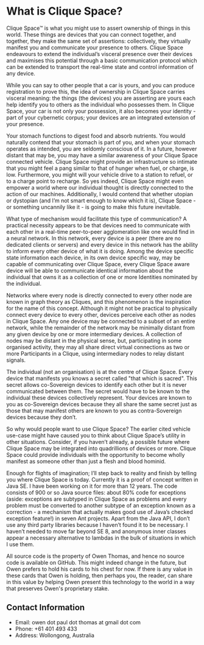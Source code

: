 # What is Clique Space?

Clique Space™ is what you might use to assert ownership of things in this world. These things
are devices that you can connect together, and together, they make the same set of assertions:
collectively, they virtually manifest you and communicate your presence to others. Clique Space
endeavours to extend the individual’s visceral presence over their devices and maximises this
potential through a basic communication protocol which can be extended to transport the
real-time state and control information of any device.

While you can say to other people that a car is yours, and you can produce registration to prove
this, the idea of ownership in Clique Space carries visceral meaning: the things (the devices)
you are asserting are yours each help identify you to others as the individual who possesses
them. In Clique Space, your car is not only your possession, it also becomes your identity - part
of your cybernetic corpus; your devices are an integrated extension of your presence.

Your stomach functions to digest food and absorb nutrients. You would naturally contend that
your stomach is part of you, and when your stomach operates as intended, you are seldomly
conscious of it. In a future, however distant that may be, you may have a similar awareness of
your Clique Space connected vehicle. Clique Space might provide an infrastructure so intimate
that you might feel a pang similar to that of hunger when fuel, or charge, is low. Furthermore,
you might will your vehicle drive to a station to refuel, or to a charge point to recharge. So yes
indeed, Clique Space might even empower a world where our individual thought is directly
connected to the action of our machines. Additionally, I would contend that whether utopian or
dystopian (and I’m not smart enough to know which it is), Clique Space - or something
uncannily like it - is going to make this future inevitable.

What type of mechanism would facilitate this type of communication? A practical necessity
appears to be that devices need to communicate with each other in a real-time peer-to-peer
agglomeration like one would find in a neural network. In this network, every device is a peer
(there are no dedicated clients or servers) and every device in this network has the ability to
inform every other device of what it is doing. Among the device specific state information each
device, in its own device specific way, may be capable of communicating over Clique Space,
every Clique Space aware device will be able to communicate identical information about the
individual that owns it as a collection of one or more Identities nominated by the individual.

Networks where every node is directly connected to every other node are known in graph theory
as Cliques, and this phenomenon is the inspiration for the name of this concept. Although it
might not be practical to physically connect every device to every other, devices perceive each
other as nodes in Clique Space. Any one device may be connected to a subset of an entire
network, while the remainder of the network may be minimally distant from any given device by
one or more intermediary devices. A collection of nodes may be distant in the physical sense,
but, participating in some organised activity, they may all share direct virtual connections as two
or more Participants in a Clique, using intermediary nodes to relay distant signals.

The individual (not an organisation) is at the centre of Clique Space. Every device that
manifests you knows a secret called "that which is sacred". This secret allows co-Sovereign
devices to identify each other but it is never communicated between them. The secret would
have to be known to the individual these devices collectively represent. Your devices are known
to you as co-Sovereign devices because they all share the same secret just as those that may
manifest others are known to you as contra-Sovereign devices because they don’t.

So why would people want to use Clique Space? The earlier cited vehicle use-case might have
caused you to think about Clique Space’s utility in other situations. Consider, if you haven’t
already, a possible future where Clique Space may be integrated into quadrillions of devices or
more. Clique Space could provide individuals with the opportunity to become wholly manifest as
someone other than just a flesh and blood hominid.

Enough for flights of imagination; I’ll step back to reality and finish by telling you where Clique
Space is today. Currently it is a proof of concept written in Java SE. I have been working on it
for more than 12 years. The code consists of 900 or so Java source files: about 80% code for
exceptions (aside: exceptions are subtyped in Clique Space as problems and every problem
must be converted to another subtype of an exception known as a correction - a mechanism
that actually makes good use of Java’s checked exception feature!) in seven Ant projects. Apart
from the Java API, I don’t use any third party libraries because I haven’t found it to be
necessary. I haven’t needed to move far beyond SE 8, and anonymous inner classes appear a
necessary alternative to lambdas in the bulk of situations in which I use them.

All source code is the property of Owen Thomas, and hence no source code is available on GitHub. This might indeed change in the future, but Owen prefers to hold his cards to his chest for now. If there is any value in these cards that Owen is holding, then  perhaps you, the reader, can share in this value by helping Owen present this technology to the world in a way that preserves Owen's proprietary stake.

## Contact Information ##

* Email:    owen dot paul dot thomas at gmail dot com
* Phone:    +61 401 493 433
* Address:  Wollongong, Australia
